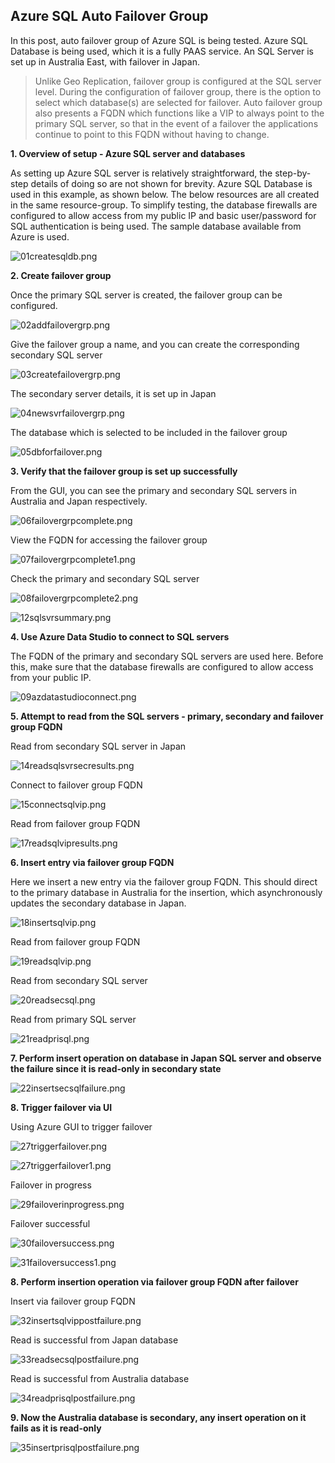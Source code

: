 ## Azure SQL Auto Failover  Group

In this post, auto failover group of Azure SQL is being tested. Azure SQL Database is being used, which it is a fully PAAS service. An SQL Server is set up in Australia East, with failover in Japan. 

> Unlike Geo Replication, failover group is configured at the SQL server level. During the configuration of failover group, there is the option to select which database(s) are selected for failover. Auto failover group also presents a FQDN which functions like a VIP to always point to the primary SQL server, so that in the event of a failover the applications continue to point to this FQDN without having to change.


**1. Overview of setup - Azure SQL server and databases**

As setting up Azure SQL server is relatively straightforward, the step-by-step details of doing so are not shown for brevity. Azure SQL Database is used in this example, as shown below. The below resources are all created in the same resource-group. To simplify testing, the database firewalls are configured to allow access from my public IP and basic user/password for SQL authentication is being used. The sample database available from Azure is used.

![01createsqldb.png](https://github.com/chianw/chianw/blob/main/01createsqldb.png)

**2. Create failover group**

Once the primary SQL server is created, the failover group can be configured.

![02addfailovergrp.png](https://github.com/chianw/chianw/blob/main/02addfailovergrp.png)

Give the failover group a name, and you can create the corresponding secondary SQL server

![03createfailovergrp.png](https://github.com/chianw/chianw/blob/main/03createfailovergrp.png)

The secondary server details, it is set up in Japan

![04newsvrfailovergrp.png](https://github.com/chianw/chianw/blob/main/04newsvrfailovergrp.png)

The database which is selected to be included in the failover group

![05dbforfailover.png](https://github.com/chianw/chianw/blob/main/05dbforfailover.png)


**3. Verify that the failover group is set up successfully**

From the GUI, you can see the primary and secondary SQL servers in Australia and Japan respectively.

![06failovergrpcomplete.png](https://github.com/chianw/chianw/blob/main/06failovergrpcomplete.png)

View the FQDN for accessing the failover group

![07failovergrpcomplete1.png](https://github.com/chianw/chianw/blob/main/07failovergrpcomplete1.png)

Check the primary and secondary SQL server

![08failovergrpcomplete2.png](https://github.com/chianw/chianw/blob/main/08failovergrpcomplete2.png)

![12sqlsvrsummary.png](https://github.com/chianw/chianw/blob/main/12sqlsvrsummary.png)


**4. Use Azure Data Studio to connect to SQL servers**

The FQDN of the primary and secondary SQL servers are used  here. Before this, make sure that the database firewalls are configured to allow access from your public IP.

![09azdatastudioconnect.png](https://github.com/chianw/chianw/blob/main/09azdatastudioconnect.png)



**5. Attempt to read from the SQL servers - primary, secondary and failover group FQDN**

Read from secondary SQL server in Japan

![14readsqlsvrsecresults.png](https://github.com/chianw/chianw/blob/main/14readsqlsvrsecresults.png)

Connect to failover group FQDN

![15connectsqlvip.png](https://github.com/chianw/chianw/blob/main/15connectsqlvip.png)

Read from failover group FQDN

![17readsqlvipresults.png](https://github.com/chianw/chianw/blob/main/17readsqlvipresults.png)


**6. Insert entry via failover group FQDN**  

Here we insert a new entry via the failover group FQDN. This should direct to the primary database in Australia for the insertion, which asynchronously updates the secondary database in Japan.

![18insertsqlvip.png](https://github.com/chianw/chianw/blob/main/18insertsqlvip.png)

Read from failover group FQDN

![19readsqlvip.png](https://github.com/chianw/chianw/blob/main/19readsqlvip.png)

Read from secondary SQL server

![20readsecsql.png](https://github.com/chianw/chianw/blob/main/20readsecsql.png)

Read from primary SQL server

![21readprisql.png](https://github.com/chianw/chianw/blob/main/21readprisql.png)


**7. Perform insert operation on database in Japan SQL server and observe the failure since it is read-only in secondary state**  

![22insertsecsqlfailure.png](https://github.com/chianw/chianw/blob/main/22insertsecsqlfailure.png)



**8. Trigger failover via UI**  

Using Azure GUI to trigger failover

![27triggerfailover.png](https://github.com/chianw/chianw/blob/main/27triggerfailover.png)

![27triggerfailover1.png](https://github.com/chianw/chianw/blob/main/27triggerfailover1.png)

Failover in progress

![29failoverinprogress.png](https://github.com/chianw/chianw/blob/main/29failoverinprogress.png)

Failover successful

![30failoversuccess.png](https://github.com/chianw/chianw/blob/main/30failoversuccess.png)

![31failoversuccess1.png](https://github.com/chianw/chianw/blob/main/31failoversuccess1.png)


**8. Perform insertion operation via failover group FQDN after failover**  

Insert via failover group FQDN

![32insertsqlvippostfailure.png](https://github.com/chianw/chianw/blob/main/32insertsqlvippostfailure.png)

Read is successful from Japan database

![33readsecsqlpostfailure.png](https://github.com/chianw/chianw/blob/main/33readsecsqlpostfailure.png)

Read is successful from Australia database

![34readprisqlpostfailure.png](https://github.com/chianw/chianw/blob/main/34readprisqlpostfailure.png)


**9. Now the Australia database is secondary, any insert operation on it fails as it is read-only**  

![35insertprisqlpostfailure.png](https://github.com/chianw/chianw/blob/main/35insertprisqlpostfailure.png)
